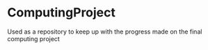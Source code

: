 # ComputingProject
Used as a repository to keep up with the progress made on the final computing project
